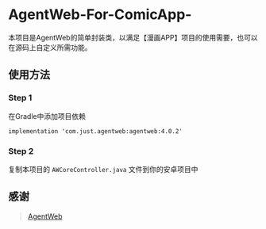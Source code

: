 # AgentWeb-For-ComicApp-
本项目是AgentWeb的简单封装类，以满足【漫画APP】项目的使用需要，也可以在源码上自定义所需功能。

## 使用方法

### Step 1

在Gradle中添加项目依赖

```
implementation 'com.just.agentweb:agentweb:4.0.2'
```

### Step 2

复制本项目的 ```AWCoreController.java``` 文件到你的安卓项目中


## 感谢

> [AgentWeb](https://github.com/Justson/AgentWeb)
